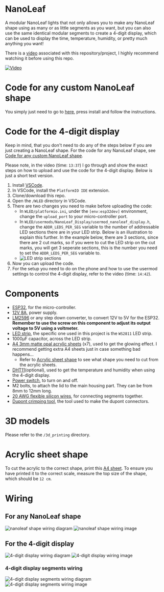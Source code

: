 # NanoLeaf

A modular NanoLeaf lights that not only allows you to make any NanoLeaf shape using as many or as little segments as you want, but you can also use the same identical modular segments to create a 4-digit display, which can be used to display the time, temperature, humidity, or pretty much anything you want!

There is a [video](https://youtu.be/RalzwaIh_J4) associated with this repository/project, I highly recommend watching it before using this repo.

[![Video](readme_imgs/thumbnail.png)](https://youtu.be/RalzwaIh_J4 "NanoLeaf video")

# Code for any custom NanoLeaf shape

You simply just need to go to [here](https://install.wled.me/), press install and follow the instructions.


# Code for the 4-digit display

Keep in mind, that you don't need to do any of the steps below if you are just creating a NanoLeaf shape. For the code for any NanoLeaf shape, see [Code for any custom NanoLeaf shape](#Code-for-any-custom-NanoLeaf-shape).

Please note, in the video (time: `13:37`) I go through and show the exact steps on how to upload and use the code for the 4-digit display. Below is just a short text version.


1. Install [VSCode](https://code.visualstudio.com/).
2. In VSCode, install the `PlatformIO IDE` extension.
3. Clone/download this repo.
4. Open the `/WLED` directory in VSCode.
5. There are two changes you need to make before uploading the code:
    - In `WLED/platformio.ini`, under the `[env:esp32dev]` environment, change the `upload_port` to your micro-controller port.
    - In `WLED/usermods/NanoLeaf_Display/usermod_nanoleaf_display.h`, change the `ADDR_LEDS_PER_SEG` variable to the number of addressable LED sections there are in your LED strip. Below is an illustration to explain this further. In the example below, there are 3 sections, since there are 2 cut marks, so if you were to cut the LED strip on the cut marks, you will get 3 seperate sections, this is the number you need to set the `ADDR_LEDS_PER_SEG` variable to.
    - ![LED strip sections](/readme_imgs/led_strip_sections.png)
6. Now you can upload the code.
7. For the setup you need to do on the phone and how to use the usermod settings to control the 4-digit display, refer to the video (time: `14:42`).


# Components

- [ESP32](https://www.amazon.co.uk/dp/B071P98VTG?ref_=cm_sw_r_cp_ud_dp_HRCFAE60FTX5CNG9CH61), for the micro-controller.
- [12V 8A](https://www.amazon.co.uk/dp/B0927KBGCP?ref_=cm_sw_r_cp_ud_dp_XS02N6BZ2QZ6SRK3ASNE), power supply.
- [LM2596](https://www.amazon.co.uk/dp/B077VW4BTY?ref_=cm_sw_r_cp_ud_dp_3PQZG5P3P4X3W8JCMQ5S) or any step down converter, to convert 12V to 5V for the ESP32. **Remember to use the screw on this component to adjust its output voltage to 5V using a voltmeter.**
- [LED strip](https://www.amazon.co.uk/dp/B01CNL6K52?ref_=cm_sw_r_cp_ud_dp_SHH2S3GJH9TY1MC4NM73), the specific one used in this project is the `WS2811` LED strip.
- 1000μF capacitor, across the LED strip.
- [A4 3mm matte opal acrylic sheets](https://plasticonline.co.uk/opal-frost-cast-acrylic-sheet.html) (x7), used to get the glowing effect. I recommend getting extra A4 sheets just in case something bad happens...
    - Refer to [Acrylic sheet shape](#Acrylic-sheet-shape) to see what shape you need to cut from the acrylic sheets.
- [DHT11](https://www.amazon.co.uk/dp/B06Y99X3NS?ref_=cm_sw_r_cp_ud_dp_4AR4MJQ16QP2X09JY0WM)(optional), used to get the temperature and humidity when using the 4-digit display.
- [Power switch](https://www.amazon.co.uk/dp/B01N2U8PK0?ref_=cm_sw_r_cp_ud_dp_JB40B1WS9YM9YZVZ7MQK), to turn on and off.
- M2 bolts, to attach the lid to the main housing part. They can be from 8mm to 12mm long.
- [20 AWG flexible silicon wires](https://www.amazon.co.uk/dp/B07G715HYY?ref_=cm_sw_r_cp_ud_dp_060MXTRE7K0QFSFT6WC1), for connecting segments together.
- [Dupont crimping tool](https://www.amazon.co.uk/dp/B07QNPZDTW?ref_=cm_sw_r_cp_ud_dp_D43ZQHCR3MZQAZ5CW36F), the tool used to make the dupont connectors.


# 3D models

Please refer to the `/3d_printing` directory.


# Acrylic sheet shape

To cut the acrylic to the correct shape, print this [A4 sheet](acrylic_sheet_reference.pdf). To ensure you have printed it to the correct scale, measure the top size of the shape, which should be `12 cm`.


# Wiring

## For any NanoLeaf shape
![nanoleaf shape wiring diagram](/readme_imgs/shape_wiring_dia.png)
![nanoleaf shape wiring image](/readme_imgs/shape_wiring_img.JPG)

## For the 4-digit display

![4-digit display wiring diagram](/readme_imgs/display_wiring_dia.png)
![4-digit display wiring image](/readme_imgs/display_wiring_img.JPG)

### 4-digit display segments wiring
![4-digit display segments wiring diagram](/readme_imgs/display_segments_wiring_dia.png)
![4-digit display segments wiring image](/readme_imgs/display_segments_wiring_img.JPG)
